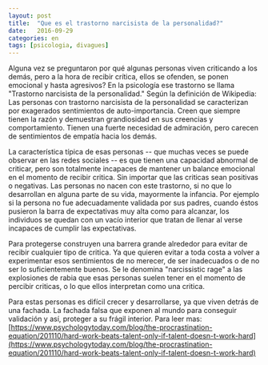 ```yaml
---
layout: post
title:  "Que es el trastorno narcisista de la personalidad?"
date:   2016-09-29
categories: en
tags: [psicologia, divagues]
---
```

Alguna vez se preguntaron por qué algunas personas viven criticando a los demás, pero a la hora de recibir crítica, ellos se ofenden, se ponen emocional y hasta agresivos? En la psicología ese trastorno se llama "Trastorno narcisista de la personalidad."
Según la definición de Wikipedia: Las personas con trastorno narcisista de la personalidad se caracterizan por exagerados sentimientos de auto-importancia. Creen que siempre tienen la razón y demuestran grandiosidad en sus creencias y comportamiento. Tienen una fuerte necesidad de admiración, pero carecen de sentimientos de empatía hacia los demás.

La característica típica de esas personas -- que muchas veces se puede observar en las redes sociales -- es que tienen una capacidad abnormal de criticar,  pero son totalmente incapaces de mantener un balance emocional en el momento de recibir critica. Sin importar que las criticas sean positivas o negativas. Las personas no nacen con este trastorno, si no que lo desarrollan en alguna parte de su vida, mayormente la infancia. Por ejemplo si la persona no fue adecuadamente validada por sus padres, cuando éstos pusieron la barra de expectativas muy alta como para alcanzar, los individuos se quedan con un vacío interior que tratan de llenar al verse incapaces de cumplir las expectativas.

Para protegerse construyen una barrera grande alrededor para evitar de recibir cualquier tipo de critica. Ya que quieren evitar a toda costa a volver a experimentar esos sentimientos de no merecer, de ser inadecuados o de no ser lo suficientemente buenos. Se le denomina "narcissistic rage" a las explosiones de rabia que esas personas suelen tener en el momento de percibir criticas, o lo que ellos interpretan como una critica.

Para estas personas es difícil crecer y desarrollarse, ya que viven detrás de una fachada. La fachada falsa que exponen al mundo para conseguir validación y así, proteger a su frágil interior.
Para leer mas:   [https://www.psychologytoday.com/blog/the-procrastination-equation/201110/hard-work-beats-talent-only-if-talent-doesn-t-work-hard](https://www.psychologytoday.com/blog/the-procrastination-equation/201110/hard-work-beats-talent-only-if-talent-doesn-t-work-hard)
